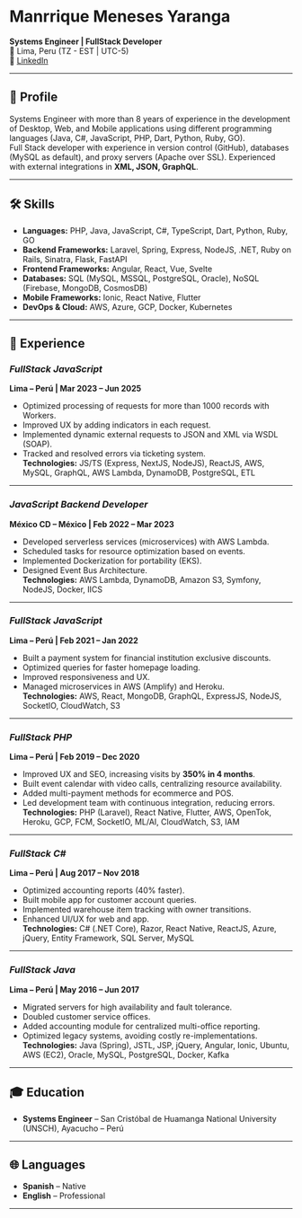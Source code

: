 # Manrrique Meneses Yaranga
**Systems Engineer | FullStack Developer**  
📍 Lima, Peru (TZ - EST | UTC-5)  
🔗 [LinkedIn](https://www.linkedin.com/in/manrrique-my/)

---

## 👤 Profile
Systems Engineer with more than 8 years of experience in the development of Desktop, Web, and Mobile applications using different programming languages (Java, C#, JavaScript, PHP, Dart, Python, Ruby, GO).  
Full Stack developer with experience in version control (GitHub), databases (MySQL as default), and proxy servers (Apache over SSL). Experienced with external integrations in **XML, JSON, GraphQL**.  

---

## 🛠 Skills
- **Languages:** PHP, Java, JavaScript, C#, TypeScript, Dart, Python, Ruby, GO  
- **Backend Frameworks:** Laravel, Spring, Express, NodeJS, .NET, Ruby on Rails, Sinatra, Flask, FastAPI  
- **Frontend Frameworks:** Angular, React, Vue, Svelte  
- **Databases:** SQL (MySQL, MSSQL, PostgreSQL, Oracle), NoSQL (Firebase, MongoDB, CosmosDB)  
- **Mobile Frameworks:** Ionic, React Native, Flutter  
- **DevOps & Cloud:** AWS, Azure, GCP, Docker, Kubernetes  

---

## 💼 Experience

### *FullStack JavaScript*  
**Lima – Perú | Mar 2023 – Jun 2025**  
- Optimized processing of requests for more than 1000 records with Workers.  
- Improved UX by adding indicators in each request.  
- Implemented dynamic external requests to JSON and XML via WSDL (SOAP).  
- Tracked and resolved errors via ticketing system.  
**Technologies:** JS/TS (Express, NextJS, NodeJS), ReactJS, AWS, MySQL, GraphQL, AWS Lambda, DynamoDB, PostgreSQL, ETL  

---

### *JavaScript Backend Developer*  
**México CD – México | Feb 2022 – Mar 2023**  
- Developed serverless services (microservices) with AWS Lambda.  
- Scheduled tasks for resource optimization based on events.  
- Implemented Dockerization for portability (EKS).  
- Designed Event Bus Architecture.  
**Technologies:** AWS Lambda, DynamoDB, Amazon S3, Symfony, NodeJS, Docker, IICS  

---

### *FullStack JavaScript*  
**Lima – Perú | Feb 2021 – Jan 2022**  
- Built a payment system for financial institution exclusive discounts.  
- Optimized queries for faster homepage loading.  
- Improved responsiveness and UX.  
- Managed microservices in AWS (Amplify) and Heroku.  
**Technologies:** AWS, React, MongoDB, GraphQL, ExpressJS, NodeJS, SocketIO, CloudWatch, S3  

---

### *FullStack PHP*  
**Lima – Perú | Feb 2019 – Dec 2020**  
- Improved UX and SEO, increasing visits by **350% in 4 months**.  
- Built event calendar with video calls, centralizing resource availability.  
- Added multi-payment methods for ecommerce and POS.  
- Led development team with continuous integration, reducing errors.  
**Technologies:** PHP (Laravel), React Native, Flutter, AWS, OpenTok, Heroku, GCP, FCM, SocketIO, ML/AI, CloudWatch, S3, IAM  

---

### *FullStack C#*  
**Lima – Perú | Aug 2017 – Nov 2018**  
- Optimized accounting reports (40% faster).  
- Built mobile app for customer account queries.  
- Implemented warehouse item tracking with owner transitions.  
- Enhanced UI/UX for web and app.  
**Technologies:** C# (.NET Core), Razor, React Native, ReactJS, Azure, jQuery, Entity Framework, SQL Server, MySQL  

---

### *FullStack Java*  
**Lima – Perú | May 2016 – Jun 2017**  
- Migrated servers for high availability and fault tolerance.  
- Doubled customer service offices.  
- Added accounting module for centralized multi-office reporting.  
- Optimized legacy systems, avoiding costly re-implementations.  
**Technologies:** Java (Spring), JSTL, JSP, jQuery, Angular, Ionic, Ubuntu, AWS (EC2), Oracle, MySQL, PostgreSQL, Docker, Kafka  

---

## 🎓 Education
- **Systems Engineer** – San Cristóbal de Huamanga National University (UNSCH), Ayacucho – Perú  

---

## 🌐 Languages
- **Spanish** – Native  
- **English** – Professional  

---
